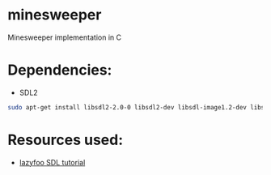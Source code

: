 # minesweeper
Minesweeper implementation in C

# Dependencies:
* SDL2
```bash
sudo apt-get install libsdl2-2.0-0 libsdl2-dev libsdl-image1.2-dev libsdl2-image-2.0-0
```

# Resources used:
* [lazyfoo SDL tutorial](https://lazyfoo.net/tutorials/SDL/)